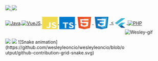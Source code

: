 <div>
    <a href="https://github.com/wesleyleoncio/">
        <img height="180em"
            src="https://github-readme-stats.vercel.app/api?username=wesleyleoncio&show_icons=true&theme=highcontrast&include_all_commits=true&count_private=true" />
        <img height="180em"
            src="https://github-readme-stats.vercel.app/api/top-langs/?username=wesleyleoncio&layout=compact&langs_count=7&theme=highcontrast" />
</div>
<div style="display: inline_block"><br>
    <a href="https://github.com/WesleyLeoncio">
        <img align="center" alt="Java" height="40" width="50"
            src="https://cdn.jsdelivr.net/gh/devicons/devicon/icons/java/java-original.svg" />
    </a>
    <a href="https://github.com/WesleyLeoncio">
        <img align="center" alt="VueJS" height="40" width="50"
            src="https://cdn.jsdelivr.net/gh/devicons/devicon/icons/vuejs/vuejs-original.svg" />
    </a>
    <a href="https://github.com/WesleyLeoncio">
        <img align="center" alt="JS" height="40" width="50"
            src="https://raw.githubusercontent.com/devicons/devicon/master/icons/javascript/javascript-plain.svg">
    </a>
    <a href="https://github.com/WesleyLeoncio">
        <img align="center" alt="TS" height="40" width="50"
            src="https://raw.githubusercontent.com/devicons/devicon/master/icons/typescript/typescript-plain.svg">
        <a>
            <a href="https://github.com/WesleyLeoncio">
                <img align="center" alt="HTML5" height="40" width="50"
                    src="https://raw.githubusercontent.com/devicons/devicon/master/icons/html5/html5-original.svg">
            </a>
            <a href="https://github.com/WesleyLeoncio">
                <img align="center" alt="CSS3" height="40" width="50"
                    src="https://raw.githubusercontent.com/devicons/devicon/master/icons/css3/css3-original.svg">
            </a>
            <a href="https://github.com/WesleyLeoncio">
                <<img align="center" alt="Flutter" height="30" width="40"
                    src="https://raw.githubusercontent.com/devicons/devicon/master/icons/flutter/flutter-original.svg">
            </a>
            <a href="https://github.com/WesleyLeoncio">
                <img align="center" alt="PHP" height="40" width="50"
                    src="https://cdn.jsdelivr.net/gh/devicons/devicon/icons/php/php-original.svg" />
            </a>
            <img align="right" alt="Wesley-gif" height="150" width="130"src="https://i.giphy.com/media/c7dvcyuES52ClGE7vp/200.webp">
</div>

##

<div>
    <a href="mailto:wesley.leoncio.izi@gmail.com" target="_blank"><img
            src="https://img.shields.io/badge/-Gmail-%23333?style=for-the-badge&logo=gmail&logoColor=white"
            target="_blank"></a>
    <a href="https://www.linkedin.com/in/wesleyleoncio" target="_blank"><img
            src="https://img.shields.io/badge/-LinkedIn-%230077B5?style=for-the-badge&logo=linkedin&logoColor=white"
            target="_blank"></a>
    ![Snake animation](https://github.com/wesleyleoncio/wesleyleoncio/blob/output/github-contribution-grid-snake.svg)

</div>
